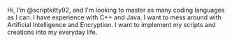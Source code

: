 Hi, I’m @scriptkitty92, and
I'm looking to master as many coding languages as I can.
I have experience with C++ and Java.
I want to mess around with Artificial Intelligence and Encryption.
I want to implement my scripts and creations into my everyday life.
